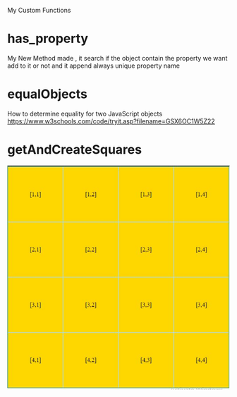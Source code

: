 My Custom Functions

# has_property
My New Method made , it search if the object contain the property we want add to it or not and it append always  unique property  name 


# equalObjects
How to determine equality for two JavaScript objects
https://www.w3schools.com/code/tryit.asp?filename=GSX6OC1W5Z22


# getAndCreateSquares
![screenshot](square.JPG)
